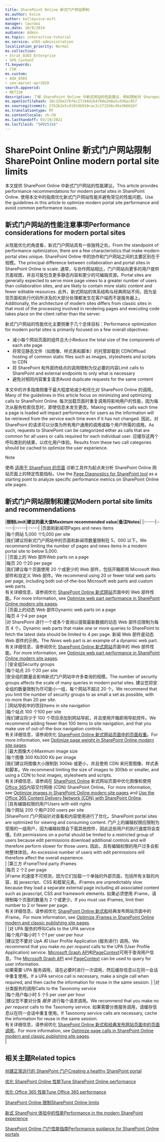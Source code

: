 ```yaml
---
title: SharePoint Online 新式门户网站限制
ms.author: kvice
author: kelleyvice-msft
manager: laurawi
ms.date: 10/9/2019
audience: Admin
ms.topic: interactive-tutorial
ms.service: o365-administration
localization_priority: Normal
ms.collection:
- Strat_O365_Enterprise
- SPO_Content
f1.keywords:
- CSH
ms.custom:
- Adm_O365
- seo-marvel-apr2020
search.appverid:
- MET150
description: 了解 SharePoint Online 中新式网站的性能建议，例如限制对 Sharepoint 和外部终结点的调用。
ms.openlocfilehash: 28c32be276f6c27194d164708e268a5cd36ac957
ms.sourcegitcommit: 27b2b2e5c41934b918cac2c171556c45e36661bf
ms.translationtype: MT
ms.contentlocale: zh-CN
ms.lasthandoff: 03/19/2021
ms.locfileid: "50925316"
---
```

# <a name="sharepoint-online-modern-portal-site-limits"></a><span data-ttu-id="a9739-103">SharePoint Online 新式门户网站限制</span><span class="sxs-lookup"><span data-stu-id="a9739-103">SharePoint Online modern portal site limits</span></span>

<span data-ttu-id="a9739-104">本文提供 SharePoint Online 中新式门户网站的性能建议。</span><span class="sxs-lookup"><span data-stu-id="a9739-104">This article provides performance recommendations for modern portal sites in SharePoint Online.</span></span> <span data-ttu-id="a9739-105">使用本文中的指南优化新式门户网站性能并避免常见的性能问题。</span><span class="sxs-lookup"><span data-stu-id="a9739-105">Use the guidelines in this article to optimize modern portal site performance and avoid common performance issues.</span></span>

## <a name="performance-considerations-for-modern-portal-sites"></a><span data-ttu-id="a9739-106">新式门户网站的性能注意事项</span><span class="sxs-lookup"><span data-stu-id="a9739-106">Performance considerations for modern portal sites</span></span>

<span data-ttu-id="a9739-107">从性能优化的角度看，新式门户网站具有一些独特之处。</span><span class="sxs-lookup"><span data-stu-id="a9739-107">From the standpoint of performance optimization, there are a few characteristics that make modern portal sites unique.</span></span> <span data-ttu-id="a9739-108">SharePoint Online 中的协作和门户网站之间的主要区别在于规模。</span><span class="sxs-lookup"><span data-stu-id="a9739-108">The principal difference between collaboration and portal sites in SharePoint Online is scale.</span></span> <span data-ttu-id="a9739-109">通常，与协作网站相比，门户网站向更多的用户提供页面视图，并且可能包含更多静态内容和更少的可编辑资源。</span><span class="sxs-lookup"><span data-stu-id="a9739-109">Portal sites are generally expected to serve more page views to a greater number of users than collaboration sites, and are likely to contain more static content and fewer editable resources.</span></span> <span data-ttu-id="a9739-110">此外，新式网站的体系结构与经典网站不同，因为呈现页面和执行代码所涉及的大部分处理都发生在客户端而不是服务器上。</span><span class="sxs-lookup"><span data-stu-id="a9739-110">Additionally, the architecture of modern sites differs from classic sites in that most of the processing involved in rendering pages and executing code takes place on the client rather than the server.</span></span>

<span data-ttu-id="a9739-111">新式门户网站的性能优化主要侧重于几个总体目标：</span><span class="sxs-lookup"><span data-stu-id="a9739-111">Performance optimization for modern portal sites is primarily focused on a few overall objectives:</span></span>

- <span data-ttu-id="a9739-112">减小每个网站页面的组件总大小</span><span class="sxs-lookup"><span data-stu-id="a9739-112">Reduce the total size of the components of each site page</span></span>
- <span data-ttu-id="a9739-113">将常见静态文件（如图像、样式表和脚本）的托管卸载到 CDN</span><span class="sxs-lookup"><span data-stu-id="a9739-113">Offload hosting of common static files such as images, stylesheets and scripts to CDN</span></span>
- <span data-ttu-id="a9739-114">将 SharePoint 和外部终结点的调用限制为仅必要的内容</span><span class="sxs-lookup"><span data-stu-id="a9739-114">Limit calls to SharePoint and external endpoints to only what is necessary</span></span>
- <span data-ttu-id="a9739-115">避免对相同内容重复请求</span><span class="sxs-lookup"><span data-stu-id="a9739-115">Avoid duplicate requests for the same content</span></span>

<span data-ttu-id="a9739-116">本文中的许多指南侧重于最大程度地减少和优化对 SharePoint Online 的调用。</span><span class="sxs-lookup"><span data-stu-id="a9739-116">Many of the guidelines in this article focus on minimizing and optimizing calls to SharePoint Online.</span></span> <span data-ttu-id="a9739-117">每次加载页面时重复调用将影响用户的性能，因为每次从服务检索信息时，即使信息未发生更改。</span><span class="sxs-lookup"><span data-stu-id="a9739-117">Making repetitive calls each time a page is loaded will impact performance for users as the information will be retrieved from the service each time even if it has not changed.</span></span> <span data-ttu-id="a9739-118">因此，对 SharePoint 的请求可以分类为所有用户通用的调用或每个用户所需的调用。</span><span class="sxs-lookup"><span data-stu-id="a9739-118">As such, requests to SharePoint can be categorized either as calls that are common for all users or calls required for each individual user.</span></span> <span data-ttu-id="a9739-119">应缓存这两个呼叫类别的结果，以优化用户体验。</span><span class="sxs-lookup"><span data-stu-id="a9739-119">Results from these two call categories should be cached to optimize the user experience.</span></span>

>[!NOTE]
><span data-ttu-id="a9739-120">使用 [适用于 SharePoint 的页面](./page-diagnostics-for-spo.md) 诊断工具作为起点来分析 SharePoint Online 网站页面上的特定性能指标。</span><span class="sxs-lookup"><span data-stu-id="a9739-120">Use the [Page Diagnostics for SharePoint tool](./page-diagnostics-for-spo.md) as a starting point to analyze specific performance metrics on SharePoint Online site pages.</span></span>

## <a name="modern-portal-site-limits-and-recommendations"></a><span data-ttu-id="a9739-121">新式门户网站限制和建议</span><span class="sxs-lookup"><span data-stu-id="a9739-121">Modern portal site limits and recommendations</span></span>

|<span data-ttu-id="a9739-122">**限制**</span><span class="sxs-lookup"><span data-stu-id="a9739-122">**Limit**</span></span>|<span data-ttu-id="a9739-123">**建议的最大值**</span><span class="sxs-lookup"><span data-stu-id="a9739-123">**Maximum recommended value**</span></span>|<span data-ttu-id="a9739-124">**备注**</span><span class="sxs-lookup"><span data-stu-id="a9739-124">**Notes**</span></span>|
|:-----|:-----|:-----|:-----|
|<span data-ttu-id="a9739-125">页面和新闻项</span><span class="sxs-lookup"><span data-stu-id="a9739-125">Pages and news items</span></span>  <br/> |<span data-ttu-id="a9739-126">每个网站 5,000 个</span><span class="sxs-lookup"><span data-stu-id="a9739-126">5,000 per site</span></span>  <br/> |<span data-ttu-id="a9739-127">我们建议将新式门户网站中的页面和新闻项数量限制在 5，000 以下。</span><span class="sxs-lookup"><span data-stu-id="a9739-127">We recommend limiting the number of pages and news items in a modern portal site to below 5,000.</span></span>  <br/> |
|<span data-ttu-id="a9739-128">页面上的 Web 部件</span><span class="sxs-lookup"><span data-stu-id="a9739-128">Web parts on a page</span></span>  <br/> |<span data-ttu-id="a9739-129">每页 20 个</span><span class="sxs-lookup"><span data-stu-id="a9739-129">20 per page</span></span>  <br/> |<span data-ttu-id="a9739-130">我们建议每个页面使用 20 个或更少的 Web 部件，包括开箱即用 Microsoft Web 部件和自定义 Web 部件。</span><span class="sxs-lookup"><span data-stu-id="a9739-130">We recommend using 20 or fewer total web parts per page, including both out-of-the-box Microsoft web parts and custom web parts.</span></span> <br/> <span data-ttu-id="a9739-131">有关详细信息，请参阅优化 [SharePoint Online 新式网站](modern-web-part-optimization.md)页面中的 Web 部件性能。</span><span class="sxs-lookup"><span data-stu-id="a9739-131">For more information, see [Optimize web part performance in SharePoint Online modern site pages](modern-web-part-optimization.md).</span></span>  <br/> |
|<span data-ttu-id="a9739-132">页面上的动态 Web 部件</span><span class="sxs-lookup"><span data-stu-id="a9739-132">Dynamic web parts on a page</span></span>  <br/> |<span data-ttu-id="a9739-133">每页 4 个</span><span class="sxs-lookup"><span data-stu-id="a9739-133">4 per page</span></span>  <br/> |<span data-ttu-id="a9739-134">对 SharePoint 进行一个或多个查询以提取最新数据的动态 Web 部件应限制为每页 4 个。</span><span class="sxs-lookup"><span data-stu-id="a9739-134">Dynamic web parts that make one or more queries to SharePoint to fetch the latest data should be limited to 4 per page.</span></span> <span data-ttu-id="a9739-135">新闻 Web 部件是动态 Web 部件的示例。</span><span class="sxs-lookup"><span data-stu-id="a9739-135">The _News_ web part is an example of a dynamic web part.</span></span> <br/> <span data-ttu-id="a9739-136">有关详细信息，请参阅优化 [SharePoint Online 新式网站](modern-web-part-optimization.md)页面中的 Web 部件性能。</span><span class="sxs-lookup"><span data-stu-id="a9739-136">For more information, see [Optimize web part performance in SharePoint Online modern site pages](modern-web-part-optimization.md).</span></span>    <br/> |
|<span data-ttu-id="a9739-137">安全组</span><span class="sxs-lookup"><span data-stu-id="a9739-137">Security groups</span></span>  <br/> |<span data-ttu-id="a9739-138">每个站点 20 个</span><span class="sxs-lookup"><span data-stu-id="a9739-138">20 per site</span></span>  <br/> |<span data-ttu-id="a9739-139">安全组的数量会影响新式门户网站中许多查询的规模。</span><span class="sxs-lookup"><span data-stu-id="a9739-139">The number of security groups affects the scale of many queries in modern portal sites.</span></span> <span data-ttu-id="a9739-140">建议您将安全组的数量限制为尽可能小一组，每个网站不超过 20 个。</span><span class="sxs-lookup"><span data-stu-id="a9739-140">We recommend that you limit the number of security groups to as small a set as possible, with no more than 20 per site.</span></span>  <br/> |
|<span data-ttu-id="a9739-141">网站导航中的项目</span><span class="sxs-lookup"><span data-stu-id="a9739-141">Items in site navigation</span></span>  <br/> |<span data-ttu-id="a9739-142">每个站点 100 个</span><span class="sxs-lookup"><span data-stu-id="a9739-142">100 per site</span></span>  <br/> |<span data-ttu-id="a9739-143">我们建议将少于 100 个项目添加到网站导航，并且使用开箱即用导航控件。</span><span class="sxs-lookup"><span data-stu-id="a9739-143">We recommend adding fewer than 100 items to site navigation, and that you make use of out-of-the-box navigation controls.</span></span>  <br/> <span data-ttu-id="a9739-144">有关详细信息，请参阅优化 [SharePoint Online 新式网站页面中的页面权重](modern-page-weight-optimization.md)。</span><span class="sxs-lookup"><span data-stu-id="a9739-144">For more information, see [Optimize page weight in SharePoint Online modern site pages](modern-page-weight-optimization.md).</span></span> <br/> |
|<span data-ttu-id="a9739-145">最大图像大小</span><span class="sxs-lookup"><span data-stu-id="a9739-145">Maximum image size</span></span>  <br/> |<span data-ttu-id="a9739-146">每个图像 300 Kb</span><span class="sxs-lookup"><span data-stu-id="a9739-146">300 Kb per image</span></span>  <br/> |<span data-ttu-id="a9739-147">我们建议将图像大小限制到 300kb 或更小，并且使用 CDN 来托管图像、样式表和脚本。</span><span class="sxs-lookup"><span data-stu-id="a9739-147">We recommend limiting the size of images to 300kb or smaller, and using a CDN to host images, stylesheets and scripts.</span></span> <br/><span data-ttu-id="a9739-148">有关详细信息，请参阅在 [SharePoint Online](modern-image-optimization.md) 新式网站页面中优化图像和使用 [Office 365](use-microsoft-365-cdn-with-spo.md)内容交付网络 (CDN) SharePoint Online。</span><span class="sxs-lookup"><span data-stu-id="a9739-148">For more information, see [Optimize images in SharePoint Online modern site pages](modern-image-optimization.md) and [Use the Office 365 Content Delivery Network (CDN) with SharePoint Online](use-microsoft-365-cdn-with-spo.md).</span></span>  <br/> |
|<span data-ttu-id="a9739-149">具有编辑权限的用户</span><span class="sxs-lookup"><span data-stu-id="a9739-149">Users with edit rights</span></span>  <br/> |<span data-ttu-id="a9739-150">每个网站 200 个用户</span><span class="sxs-lookup"><span data-stu-id="a9739-150">200 users per site</span></span>  <br/> |<span data-ttu-id="a9739-151">SharePoint 门户网站针对查看和内容使用进行了优化。</span><span class="sxs-lookup"><span data-stu-id="a9739-151">SharePoint portal sites are optimized for viewing and consuming content.</span></span> <span data-ttu-id="a9739-152">门户上的编辑权限应限制为受限的一组用户，因为编辑权限会下载其他控件，因此这些用户的执行速度将会变慢。</span><span class="sxs-lookup"><span data-stu-id="a9739-152">Edit permissions on a portal should be limited to a restricted group of users because edit permissions download additional controls and will therefore perform slower for those users.</span></span> <span data-ttu-id="a9739-153">因此，具有编辑权限的用户过多会影响整体体验。</span><span class="sxs-lookup"><span data-stu-id="a9739-153">An excessive number of users with edit permissions will therefore affect the overall experience.</span></span> <br/> |
|<span data-ttu-id="a9739-154">第三方 iFrame</span><span class="sxs-lookup"><span data-stu-id="a9739-154">Third party iFrames</span></span>  <br/> |<span data-ttu-id="a9739-155">每页 2 个</span><span class="sxs-lookup"><span data-stu-id="a9739-155">2 per page</span></span>  <br/> |<span data-ttu-id="a9739-156">iFrame 的速度不可预测，因为它们加载一个单独的外部页面，包括所有关联的内容，如 javascript、CSS 和框架元素。</span><span class="sxs-lookup"><span data-stu-id="a9739-156">iFrames are unpredictably slow because they load a separate external page including all associated content such as javascript, CSS and framework elements.</span></span> <span data-ttu-id="a9739-157">如果必须使用 iFrame，请限制每个页面的数量为 2 个或更少。</span><span class="sxs-lookup"><span data-stu-id="a9739-157">If you must use iFrames, limit their number to 2 or fewer per page.</span></span><br/> <span data-ttu-id="a9739-158">有关详细信息，请参阅优化 [SharePoint Online 新式和](modern-iframe-optimization.md)经典发布网站页面中的 iFrame。</span><span class="sxs-lookup"><span data-stu-id="a9739-158">For more information, see [Optimize iFrames in SharePoint Online modern and classic publishing site pages](modern-iframe-optimization.md).</span></span> <br/> |
|<span data-ttu-id="a9739-159">对 UPA 服务的呼叫</span><span class="sxs-lookup"><span data-stu-id="a9739-159">Calls to the UPA service</span></span>  <br/> |<span data-ttu-id="a9739-160">每个用户每小时 1 个</span><span class="sxs-lookup"><span data-stu-id="a9739-160">1 per user per hour</span></span>  <br/> |<span data-ttu-id="a9739-161">建议您不要对 UpA _和 User_ Profile Application (服务进行) 调用。</span><span class="sxs-lookup"><span data-stu-id="a9739-161">We recommend that you make no _per request_ calls to the UPA (User Profile Application) service.</span></span> <span data-ttu-id="a9739-162">[Microsoft Graph API](/graph/call-api)和[PageContext](/javascript/api/sp-page-context/pagecontext?view=sp-typescript-latest)可用于查询用户信息。</span><span class="sxs-lookup"><span data-stu-id="a9739-162">The [Microsoft Graph API](/graph/call-api) and [PageContext](/javascript/api/sp-page-context/pagecontext?view=sp-typescript-latest) can be used to query for user information.</span></span>  <br/> <span data-ttu-id="a9739-163">如果需要 UPA 服务调用，请在必要时进行一次调用，然后缓存信息以在同一会话中重复使用。</span><span class="sxs-lookup"><span data-stu-id="a9739-163">If a UPA service call is necessary, make a single call when required, and then cache the information for reuse in the same session.</span></span> |
|<span data-ttu-id="a9739-164">对分类服务的调用</span><span class="sxs-lookup"><span data-stu-id="a9739-164">Calls to the Taxonomy service</span></span>  <br/> |<span data-ttu-id="a9739-165">每个用户每小时 5 个</span><span class="sxs-lookup"><span data-stu-id="a9739-165">5 per user per hour</span></span>  <br/> |<span data-ttu-id="a9739-166">建议您不要对分类 _服务_ 进行每个请求调用。</span><span class="sxs-lookup"><span data-stu-id="a9739-166">We recommend that you make no _per request_ calls to the Taxonomy service.</span></span> <span data-ttu-id="a9739-167">如果需要分类服务调用，请缓存信息以在同一会话中重复使用。</span><span class="sxs-lookup"><span data-stu-id="a9739-167">If Taxonomy service calls are necessary, cache the information for reuse in the same session.</span></span> <br/> <span data-ttu-id="a9739-168">有关详细信息，请参阅优化 [SharePoint Online 新式和经典发布网站页面中的页面调用](modern-page-call-optimization.md)。</span><span class="sxs-lookup"><span data-stu-id="a9739-168">For more information, see [Optimize page calls in SharePoint Online modern and classic publishing site pages](modern-page-call-optimization.md).</span></span> <br/> |

## <a name="related-topics"></a><span data-ttu-id="a9739-169">相关主题</span><span class="sxs-lookup"><span data-stu-id="a9739-169">Related topics</span></span>

[<span data-ttu-id="a9739-170">创建正常运行的 SharePoint 门户</span><span class="sxs-lookup"><span data-stu-id="a9739-170">Creating a healthy SharePoint portal</span></span>](/sharepoint/portal-health)

[<span data-ttu-id="a9739-171">优化 SharePoint Online 性能</span><span class="sxs-lookup"><span data-stu-id="a9739-171">Tune SharePoint Online performance</span></span>](tune-sharepoint-online-performance.md)

[<span data-ttu-id="a9739-172">优化 Office 365 性能</span><span class="sxs-lookup"><span data-stu-id="a9739-172">Tune Office 365 performance</span></span>](tune-microsoft-365-performance.md)

[<span data-ttu-id="a9739-173">SharePoint Online 限制</span><span class="sxs-lookup"><span data-stu-id="a9739-173">SharePoint Online limits</span></span>](/office365/servicedescriptions/sharepoint-online-service-description/sharepoint-online-limits)

[<span data-ttu-id="a9739-174">新式 SharePoint 体验中的性能</span><span class="sxs-lookup"><span data-stu-id="a9739-174">Performance in the modern SharePoint experience</span></span>](/sharepoint/modern-experience-performance)

[<span data-ttu-id="a9739-175">SharePoint Online 门户性能指南</span><span class="sxs-lookup"><span data-stu-id="a9739-175">Performance guidance for SharePoint Online portals</span></span>](/sharepoint/dev/solution-guidance/portal-performance)